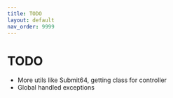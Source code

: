 ```yaml
---
title: TODO
layout: default
nav_order: 9999
---
```


# TODO

- More utils like Submit64, getting class for controller
- Global handled exceptions